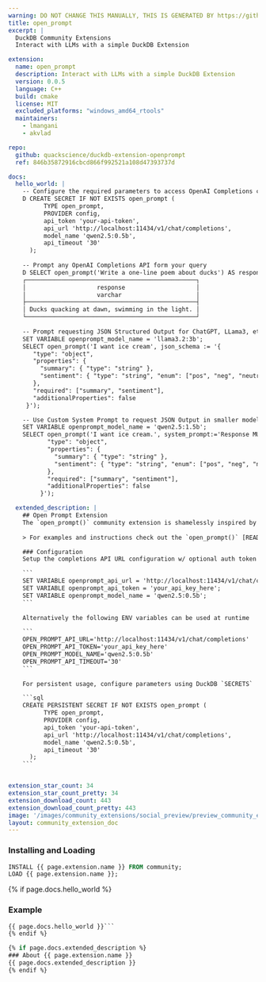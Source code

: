 ```yaml
---
warning: DO NOT CHANGE THIS MANUALLY, THIS IS GENERATED BY https://github/duckdb/community-extensions repository, check README there
title: open_prompt
excerpt: |
  DuckDB Community Extensions
  Interact with LLMs with a simple DuckDB Extension

extension:
  name: open_prompt
  description: Interact with LLMs with a simple DuckDB Extension
  version: 0.0.5
  language: C++
  build: cmake
  license: MIT
  excluded_platforms: "windows_amd64_rtools"
  maintainers:
    - lmangani
    - akvlad

repo:
  github: quackscience/duckdb-extension-openprompt
  ref: 846b35872916cbcd866f992521a108d47393737d

docs:
  hello_world: |
    -- Configure the required parameters to access OpenAI Completions compatible APIs
    D CREATE SECRET IF NOT EXISTS open_prompt (
          TYPE open_prompt,
          PROVIDER config,
          api_token 'your-api-token',
          api_url 'http://localhost:11434/v1/chat/completions',
          model_name 'qwen2.5:0.5b',
          api_timeout '30'
      );
    
    -- Prompt any OpenAI Completions API form your query
    D SELECT open_prompt('Write a one-line poem about ducks') AS response;
    ┌────────────────────────────────────────────────┐
    │                    response                    │
    │                    varchar                     │
    ├────────────────────────────────────────────────┤
    │ Ducks quacking at dawn, swimming in the light. │
    └────────────────────────────────────────────────┘
    
    -- Prompt requesting JSON Structured Output for ChatGPT, LLama3, etc
    SET VARIABLE openprompt_model_name = 'llama3.2:3b';
    SELECT open_prompt('I want ice cream', json_schema := '{
       "type": "object",
       "properties": {
         "summary": { "type": "string" },
         "sentiment": { "type": "string", "enum": ["pos", "neg", "neutral"] }
       },
       "required": ["summary", "sentiment"],
       "additionalProperties": false
     }');

    -- Use Custom System Prompt to request JSON Output in smaller models
    SET VARIABLE openprompt_model_name = 'qwen2.5:1.5b';
    SELECT open_prompt('I want ice cream.', system_prompt:='Response MUST be JSON with the following schema: {
           "type": "object",
           "properties": {
             "summary": { "type": "string" },
             "sentiment": { "type": "string", "enum": ["pos", "neg", "neutral"] }
           },
           "required": ["summary", "sentiment"],
           "additionalProperties": false
         }');

  extended_description: |
    ## Open Prompt Extension
    The `open_prompt()` community extension is shamelessly inspired by the Motherduck `prompt()` but focused on self-hosted usage.
    
    > For examples and instructions check out the `open_prompt()` [README](https://github.com/quackscience/duckdb-extension-openprompt)

    ### Configuration
    Setup the completions API URL configuration w/ optional auth token and model name

    ```
    SET VARIABLE openprompt_api_url = 'http://localhost:11434/v1/chat/completions';
    SET VARIABLE openprompt_api_token = 'your_api_key_here';
    SET VARIABLE openprompt_model_name = 'qwen2.5:0.5b';
    ```
    
    Alternatively the following ENV variables can be used at runtime

    ```
    OPEN_PROMPT_API_URL='http://localhost:11434/v1/chat/completions'
    OPEN_PROMPT_API_TOKEN='your_api_key_here'
    OPEN_PROMPT_MODEL_NAME='qwen2.5:0.5b'
    OPEN_PROMPT_API_TIMEOUT='30'
    ```
    
    For persistent usage, configure parameters using DuckDB `SECRETS`

    ```sql
    CREATE PERSISTENT SECRET IF NOT EXISTS open_prompt (
          TYPE open_prompt,
          PROVIDER config,
          api_token 'your-api-token',
          api_url 'http://localhost:11434/v1/chat/completions',
          model_name 'qwen2.5:0.5b',
          api_timeout '30'
      );
    ```


extension_star_count: 34
extension_star_count_pretty: 34
extension_download_count: 443
extension_download_count_pretty: 443
image: '/images/community_extensions/social_preview/preview_community_extension_open_prompt.png'
layout: community_extension_doc
---
```


### Installing and Loading
```sql
INSTALL {{ page.extension.name }} FROM community;
LOAD {{ page.extension.name }};
```

{% if page.docs.hello_world %}
### Example
```sql
{{ page.docs.hello_world }}```
{% endif %}

{% if page.docs.extended_description %}
### About {{ page.extension.name }}
{{ page.docs.extended_description }}
{% endif %}


